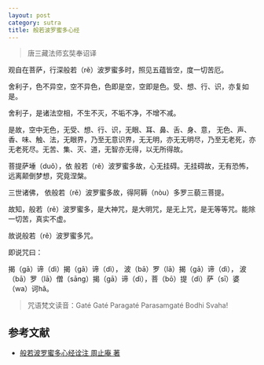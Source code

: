 ```yaml
---
layout: post
category: sutra
title: 般若波罗蜜多心经
---
```


> 唐三藏法师玄奘奉诏译

观自在菩萨，行深般若（rě）波罗蜜多时，照见五蕴皆空，度一切苦厄。

舍利子，色不异空，空不异色，色即是空，空即是色。受、想、行、识，亦复如是。

舍利子，是诸法空相，不生不灭，不垢不净，不增不减。

是故，空中无色，无受、想、行、识，无眼、耳、鼻、舌、身、意， 无色、声、香、味、触、法，无眼界，乃至无意识界，无无明，亦无无明尽，乃至无老死，亦无老死尽。无苦、集、灭、道，无智亦无得，以无所得故。

菩提萨埵（duǒ），依 般若（rě）波罗蜜多故，心无挂碍。无挂碍故，无有恐怖，远离颠倒梦想，究竟涅槃。

三世诸佛， 依般若（rě）波罗蜜多故，得阿耨（nòu）多罗三藐三菩提。

故知，般若（rě）波罗蜜多，是大神咒，是大明咒，是无上咒，是无等等咒。能除一切苦，真实不虚。

故说般若（rě）波罗蜜多咒。

即说咒曰：

揭（gā）谛（dì）揭（gā）谛（dì）， 波（bā）罗（lā）揭（gā）谛（dì）， 波（bā）罗（lā）僧（sāng）揭（gā）谛（dì），菩（bō）提（dì）萨（sī）婆（wa）诃hǎ。

> 咒语梵文读音：Gaté Gaté Paragaté Parasamgaté Bodhi Svaha!

## 参考文献 ##

- [般若波罗蜜多心经诠注 周止庵 著](http://www.folou.com/thread-91310-1-1.html)